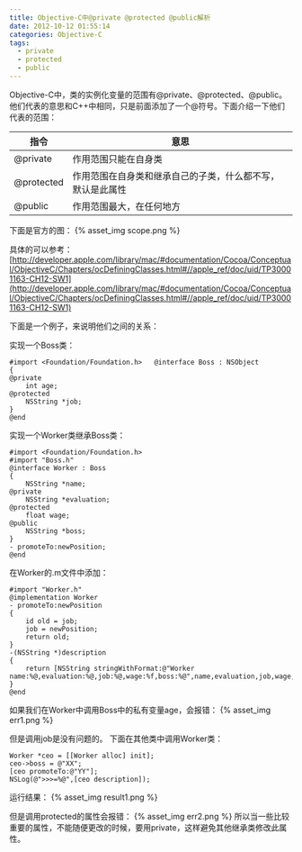 ```yaml
---
title: Objective-C中@private @protected @public解析
date: 2012-10-12 01:55:14
categories: Objective-C
tags:
  - private
  - protected
  - public
---
```


Objective-C中，类的实例化变量的范围有@private、@protected、@public。他们代表的意思和C++中相同，只是前面添加了一个@符号。下面介绍一下他们代表的范围：

|指令|意思|
|---|----|
|@private|作用范围只能在自身类|
|@protected|作用范围在自身类和继承自己的子类，什么都不写，默认是此属性|
|@public|作用范围最大，在任何地方|

下面是官方的图：
{% asset_img scope.png %}

具体的可以参考：[http://developer.apple.com/library/mac/#documentation/Cocoa/Conceptual/ObjectiveC/Chapters/ocDefiningClasses.html#//apple_ref/doc/uid/TP30001163-CH12-SW1](http://developer.apple.com/library/mac/#documentation/Cocoa/Conceptual/ObjectiveC/Chapters/ocDefiningClasses.html#//apple_ref/doc/uid/TP30001163-CH12-SW1)

<!-- more -->

下面是一个例子，来说明他们之间的关系：

实现一个Boss类：
```objc
#import <Foundation/Foundation.h>   @interface Boss : NSObject 
{ 
@private 
    int age; 
@protected 
    NSString *job; 
} 
@end
```

实现一个Worker类继承Boss类：
```objc
#import <Foundation/Foundation.h> 
#import "Boss.h" 
@interface Worker : Boss 
{ 
    NSString *name; 
@private 
    NSString *evaluation; 
@protected 
    float wage; 
@public 
    NSString *boss; 
} 
- promoteTo:newPosition; 
@end
```

在Worker的.m文件中添加：
```objc
#import "Worker.h"   
@implementation Worker 
- promoteTo:newPosition 
{ 
    id old = job; 
    job = newPosition; 
    return old; 
} 
-(NSString *)description 
{ 
    return [NSString stringWithFormat:@"Worker name:%@,evaluation:%@,job:%@,wage:%f,boss:%@",name,evaluation,job,wage,boss]; 
} 
@end
```

如果我们在Worker中调用Boss中的私有变量age，会报错：
{% asset_img err1.png %}

但是调用job是没有问题的。
下面在其他类中调用Worker类：
```objc
Worker *ceo = [[Worker alloc] init]; 
ceo->boss = @"XX"; 
[ceo promoteTo:@"YY"]; 
NSLog(@">>>=%@",[ceo description]);
```

运行结果：
{% asset_img result1.png %}

但是调用protected的属性会报错：
{% asset_img err2.png %}
所以当一些比较重要的属性，不能随便更改的时候，要用private，这样避免其他继承类修改此属性。